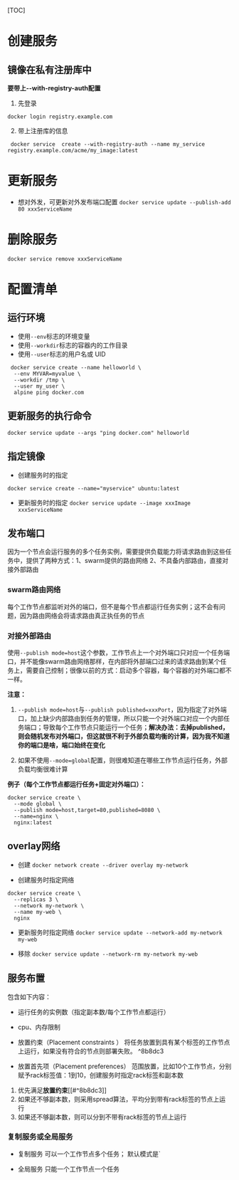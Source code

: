 [TOC]

# 创建服务

## 镜像在私有注册库中
**要带上--with-registry-auth配置**
1. 先登录
```
docker login registry.example.com
```

2. 带上注册库的信息
```
 docker service  create --with-registry-auth --name my_service registry.example.com/acme/my_image:latest
```

# 更新服务
* 想对外发，可更新对外发布端口配置
`docker service update --publish-add 80 xxxServiceName`

# 删除服务
`docker service remove xxxServiceName`

# 配置清单

## 运行环境
-   使用`--env`标志的环境变量
-   使用`--workdir`标志的容器内的工作目录
-   使用`--user`标志的用户名或 UID

```
 docker service create --name helloworld \
  --env MYVAR=myvalue \
  --workdir /tmp \
  --user my_user \
  alpine ping docker.com
```

## 更新服务的执行命令
```
docker service update --args "ping docker.com" helloworld
```

## 指定镜像
* 创建服务时的指定
```
docker service create --name="myservice" ubuntu:latest
```

* 更新服务时的指定
`docker service update --image xxxImage xxxServiceName`

## 发布端口
因为一个节点会运行服务的多个任务实例，需要提供负载能力将请求路由到这些任务中，提供了两种方式：1、swarm提供的路由网络 2、不具备内部路由，直接对接外部路由

### swarm路由网络
每个工作节点都监听对外的端口，但不是每个节点都运行任务实例；这不会有问题，因为路由网络会将请求路由真正执任务的节点

### 对接外部路由
使用`--publish mode=host`这个参数，工作节点上一个对外端口只对应一个任务端口，并不能像swarm路由网络那样，在内部将外部端口过来的请求路由到某个任务上，需要自己控制；很像以前的方式：启动多个容器，每个容器的对外端口都不一样。

**注意：**
1. `--publish mode=host`与`--publish published=xxxPort`，因为指定了对外端口，加上缺少内部路由到任务的管理，所以只能一个对外端口对应一个内部任务端口；导致每个工作节点只能运行一个任务；**解决办法：去掉published，则会随机发布对外端口，但这就很不利于外部负载均衡的计算，因为我不知道你的端口是啥，端口始终在变化**

2. 如果不使用`--mode=global`配置，则很难知道在哪些工作节点运行任务，外部负载均衡很难计算

**例子（每个工作节点都运行任务+固定对外端口）：**
```
docker service create \
  --mode global \
  --publish mode=host,target=80,published=8080 \
  --name=nginx \
  nginx:latest
```

## overlay网络
* 创建
`docker network create --driver overlay my-network`

* 创建服务时指定网络
```
docker service create \
  --replicas 3 \
  --network my-network \
  --name my-web \
  nginx
```

* 更新服务时指定网络
`docker service update --network-add my-network my-web`

* 移除
`docker service update --network-rm my-network my-web`

## 服务布置
包含如下内容：
* 运行任务的实例数（指定副本数/每个工作节点都运行）

* cpu、内存限制

* 放置约束（Placement constraints ）
将任务放置到具有某个标签的工作节点上运行，如果没有符合的节点则部署失败。
 ^8b8dc3
* 放置首先项（Placement preferences）
范围放置，比如10个工作节点，分别赋予rack标签值：1到10，创建服务时指定rack标签和副本数
1. 优先满足**放置约束**[[#^8b8dc3]]
2. 如果还不够副本数，则采用spread算法，平均分到带有rack标签的节点上运行
3. 如果还不够副本数，则可以分到不带有rack标签的节点上运行

### 复制服务或全局服务
* 复制服务
可以一个工作节点多个任务；
默认模式是`


* 全局服务
只能一个工作节点一个任务

